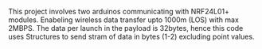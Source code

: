This project involves two arduinos communicating with NRF24L01+ modules.
Enabeling wireless data transfer upto 1000m (LOS) with max 2MBPS.
The data per launch in the payload is 32bytes, hence this code uses Structures to send stram of data in bytes (1-2) excluding point values.
